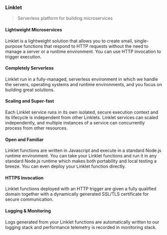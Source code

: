 ### Linklet

> Serverless platform for building microservices

#### Lightweight Microservices

Linklet is a lightweight solution that allows you to create small, single-purpose functions that respond to HTTP requests without the need to manage a server or a runtime environment. You can use HTTP invocation to trigger execution.

#### Completely Serverless

Linklet run in a fully-managed, serverless environment in which we handle the servers, operating systems and runtime environments, and you focus on building great solutions.

#### Scaling and Super-fast

Each Linklet service runs in its own isolated, secure execution context and its lifecycle is independent from other Linklets. Linklet services can scaled independently, and multiple instances of a service can concurrently process from other resources.

#### Open and Familiar

Linklet functions are written in Javascript and execute in a standard Node.js runtime environment. You can take your Linklet functions and run it in any standard Node.js runtime which makes both portability and local testing a breeze. You can even deploy your Linklet function directly.

#### HTTPS Invocation

Linklet functions deployed with an HTTP trigger are given a fully qualified domain together with a dynamically generated SSL/TLS certificate for secure communication.

#### Logging & Monitoring

Logs generated from your Linklet functions are automatically written to our logging stack and performance telemetry is recorded in monitoring stack.
